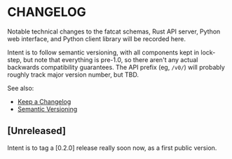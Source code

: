 
# CHANGELOG

Notable technical changes to the fatcat schemas, Rust API server, Python web
interface, and Python client library will be recorded here.

Intent is to follow semantic versioning, with all components kept in lock-step,
but note that everything is pre-1.0, so there aren't any actual backwards
compatibility guarantees. The API prefix (eg, `/v0/`) will probably roughly
track major version number, but TBD.

See also:

- [Keep a Changelog](https://keepachangelog.com/en/1.0.0/)
- [Semantic Versioning](https://semver.org/spec/v2.0.0.html)

## [Unreleased]

Intent is to tag a [0.2.0] release really soon now, as a first public version.
